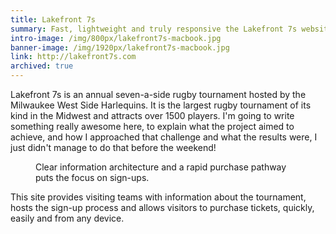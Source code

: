 ```yaml
---
title: Lakefront 7s
summary: Fast, lightweight and truly responsive the Lakefront 7s website publicises the tournament
intro-image: /img/800px/lakefront7s-macbook.jpg
banner-image: /img/1920px/lakefront7s-macbook.jpg
link: http://lakefront7s.com
archived: true
---
```


Lakefront 7s is an annual seven-a-side rugby tournament hosted by the Milwaukee West Side Harlequins. It is the largest rugby tournament of its kind in the Midwest and attracts over 1500 players. I'm going to write something really awesome here, to explain what the project aimed to achieve,
and how I approached that challenge and what the results were, I just didn't manage to do that before the weekend!


<figure><img src="/img/portfolio/lakefront7s.jpg" alt="" /><figcaption>Clear information architecture and a rapid purchase pathway puts the focus on sign-ups.</figcaption></figure>

This site provides visiting teams with information about the tournament, hosts the sign-up process and allows visitors to purchase tickets, quickly, easily and from any device.
